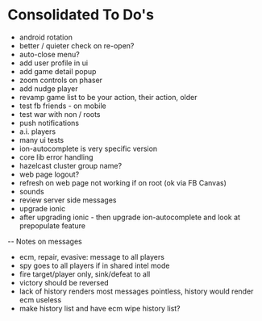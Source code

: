 Consolidated To Do's
====================

-  android rotation
- better / quieter check on re-open?
- auto-close menu?
- add user profile in ui
- add game detail popup
- zoom controls on phaser
- add nudge player
- revamp game list to be your action, their action, older
- test fb friends - on mobile
- test war with non / roots
- push notifications
- a.i. players
- many ui tests
- ion-autocomplete is very specific version
- core lib error handling
- hazelcast cluster group name?
- web page logout?
- refresh on web page not working if on root (ok via FB Canvas)
- sounds
- review server side messages
- upgrade ionic
- after upgrading ionic - then upgrade ion-autocomplete and look at prepopulate feature

--  Notes on messages 
 - ecm, repair, evasive: message to all players
 - spy goes to all players if in shared intel mode
 - fire target/player only, sink/defeat to all
 - victory should be reversed
 - lack of history renders most messages pointless, history would render ecm useless
 - make history list and have ecm wipe history list?